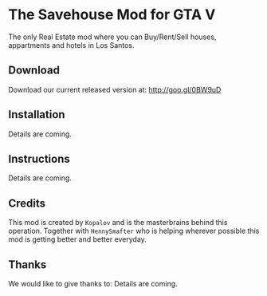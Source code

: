 # The Savehouse Mod for GTA V
The only Real Estate mod where you can Buy/Rent/Sell houses, appartments and hotels in Los Santos.

## Download
Download our current released version at: http://goo.gl/0BW9uD

## Installation
Details are coming.

## Instructions
Details are coming.

## Credits
This mod is created by `Kopalov` and is the masterbrains behind this operation. Together with `HennySmafter` who is helping wherever possible this mod is getting better and better everyday.

## Thanks
We would like to give thanks to:
Details are coming.
